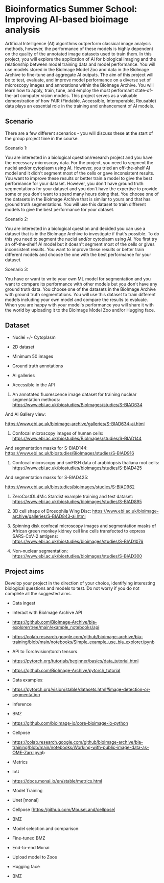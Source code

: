 Bioinformatics Summer School: Improving AI-based bioimage analysis
==================================================================

Artificial Intelligence (AI) algorithms outperform classical image analysis methods, however, the performance of these models is highly dependent on the quality of the annotated image datasets used to train them. In this project, you will explore the application of AI for biological imaging and the relationship between model training data and model performance. You will use models stored in the BioImage Model Zoo and data in the BioImage Archive to fine-tune and aggregate AI outputs. The aim of this project will be to test, evaluate, and improve model performance on a diverse set of microscopy images and annotations within the BioImage Archive. You will learn how to apply, train, tune, and employ the most performant state-of-the-art computer vision models. This project serves as a valuable demonstration of how FAIR (Findable, Accessible, Interoperable, Reusable) data plays an essential role in the training and enhancement of AI models.

Scenario
--------

There are a few different scenarios - you will discuss these at the start of the group project time in the course.

Scenario 1:

You are interested in a biological question/research project and you have the necessary microscopy data. For the project, you need to segment the nuclei and/or cytoplasm using AI. However, you tried an off-the-shelf AI model and it didn't segment most of the cells or gave inconsistent results. You want to improve these results or better train a model to give the best performance for your dataset. However, you don't have ground truth segmentations for your dataset and you don't have the expertise to provide some or you don't want to spend many hours doing that. You choose one of the datasets in the BioImage Archive that is similar to yours and that has ground truth segmentations. You will use this dataset to train different models to give the best performance for your dataset.

Scenario 2:

You are interested in a biological question and decided you can use a dataset that is in the BioImage Archive to investigate if that's possible. To do this you need to segment the nuclei and/or cytoplasm using AI. You first try an off-the-shelf AI model but it doesn't segment most of the cells or gives inconsistent results. You want to improve these results or better train different models and choose the one with the best performance for your dataset.

Scenario 3:

You have or want to write your own ML model for segmentation and you want to compare its performance with other models but you don't have any ground truth data. You choose one of the datasets in the BioImage Archive with ground truth segmentations. You will use this dataset to train different models including your own model and compare the results to evaluate. When you are happy with your model's performance you will share it with the world by uploading it to the BioImage Model Zoo and/or Hugging face.


Dataset
-------

-   Nuclei +/- Cytoplasm

-   2D dataset

-   Minimum 50 images

-   Ground truth annotations

-   AI galleries 

-   Accessible in the API

1.  An annotated fluorescence image dataset for training nuclear segmentation methods: <https://www.ebi.ac.uk/biostudies/BioImages/studies/S-BIAD634>

And AI Gallery view:

<https://www.ebi.ac.uk/bioimage-archive/galleries/S-BIAD634-ai.html>

1.  Confocal microscopy images of human cells: <https://www.ebi.ac.uk/biostudies/BioImages/studies/S-BIAD144>

And segmentation masks for S-BIAD144: <https://www.ebi.ac.uk/biostudies/BioImages/studies/S-BIAD916>

1.  Confocal microscopy and smFISH data of arabidopsis thaliana root cells: <https://www.ebi.ac.uk/biostudies/bioimages/studies/S-BIAD425>

And segmentation masks for S-BIAD425:

<https://www.ebi.ac.uk/biostudies/bioimages/studies/S-BIAD962>

1.  ZeroCostDL4Mic Stardist example training and test dataset: <https://www.ebi.ac.uk/biostudies/bioimages/studies/S-BIAD895>

2.  3D cell shape of Drosophila Wing Disc: <https://www.ebi.ac.uk/bioimage-archive/galleries/S-BIAD843-ai.html>

3.  Spinning disk confocal microscopy images and segmentation masks of African green monkey kidney cell line cells transfected to express SARS-CoV-2 antigens: <https://www.ebi.ac.uk/biostudies/bioimages/studies/S-BIAD1076>

4.  Non-nuclear segmentation: <https://www.ebi.ac.uk/biostudies/bioimages/studies/S-BIAD300>

Project aims
------------

Develop your project in the direction of your choice, identifying interesting biological questions and models to test. Do not worry if you do not complete all the suggested aims.

-   Data ingest

-   Interact with BioImage Archive API

-   <https://github.com/BioImage-Archive/bia-explorer/tree/main/example_notebooks/api>

-   <https://colab.research.google.com/github/bioimage-archive/bia-training/blob/main/notebooks/Simple_example_use_bia_explorer.ipynb>

-   API to Torchvision/torch tensors

-   <https://pytorch.org/tutorials/beginner/basics/data_tutorial.html>

-   <https://github.com/BioImage-Archive/pytorch_tutorial>

-   Data examples:

-   <https://pytorch.org/vision/stable/datasets.html#image-detection-or-segmentation>

-   Inference

-   BMZ

-   <https://github.com/bioimage-io/core-bioimage-io-python>

-   Cellpose 

-   <https://colab.research.google.com/github/bioimage-archive/bia-training/blob/main/notebooks/Working-with-public-image-data-as-OME-Zarr.ipyn>b

-   Metrics

-   IoU

-   <https://docs.monai.io/en/stable/metrics.html>

-   Model Training

-   Unet [monai]

-   Cellpose [<https://github.com/MouseLand/cellpose>]

-   BMZ

-   Model selection and comparison

-   Fine-tuned BMZ

-   End-to-end Monai 

-   Upload model to Zoos

-   Hugging face

-   BMZ
